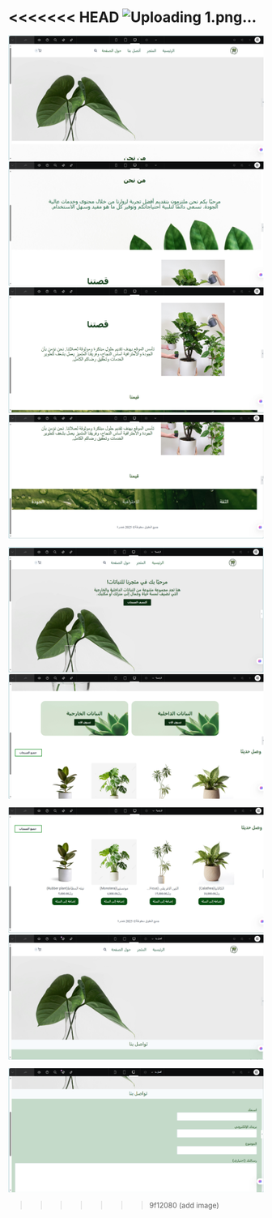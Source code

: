 <<<<<<< HEAD
    ![Uploading 1.png…]()
=======
![Logo](./images/1.png)
![Logo](./images/2.png)
![Logo](./images/3.png)
![Logo](./images/4.png)

![Logo](./images/5.png)
![Logo](./images/6.png)

![Logo](./images/7.png)
![Logo](./images/8.png)

![Logo](./images/9.png)
>>>>>>> 9f12080 (add  image)
